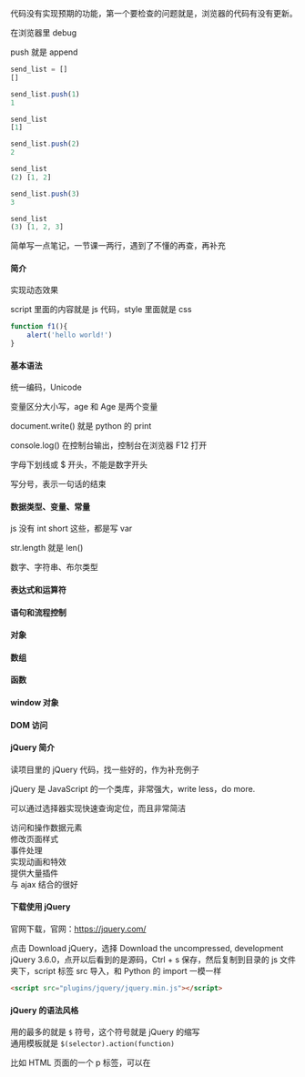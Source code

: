 
代码没有实现预期的功能，第一个要检查的问题就是，浏览器的代码有没有更新。  

在浏览器里 debug   

push 就是 append  

```js
send_list = []
[]

send_list.push(1) 
1

send_list
[1]

send_list.push(2) 
2

send_list
(2) [1, 2]

send_list.push(3) 
3

send_list
(3) [1, 2, 3]
```


简单写一点笔记，一节课一两行，遇到了不懂的再查，再补充  

#### 简介

实现动态效果  

script 里面的内容就是 js 代码，style 里面就是 css    

```js
function f1(){
    alert('hello world!')  
}  
```

#### 基本语法  

统一编码，Unicode  

变量区分大小写，age 和 Age 是两个变量  

document.write() 就是 python 的 print  

console.log() 在控制台输出，控制台在浏览器 F12 打开  

字母下划线或 $ 开头，不能是数字开头  

写分号，表示一句话的结束  


#### 数据类型、变量、常量

js 没有 int short 这些，都是写 var  

str.length 就是 len()  

数字、字符串、布尔类型  





#### 表达式和运算符


#### 语句和流程控制  


#### 对象  


#### 数组  


#### 函数  


#### window 对象  


#### DOM 访问  


#### jQuery 简介  

读项目里的 jQuery 代码，找一些好的，作为补充例子  

jQuery 是 JavaScript 的一个类库，非常强大，write less，do more.  

可以通过选择器实现快速查询定位，而且非常简洁  

访问和操作数据元素  
修改页面样式  
事件处理  
实现动画和特效  
提供大量插件  
与 ajax 结合的很好  


#### 下载使用 jQuery  

官网下载，官网：https://jquery.com/   

点击 Download jQuery，选择 Download the uncompressed, development jQuery 3.6.0，点开以后看到的是源码，Ctrl + s 保存，然后复制到目录的 js 文件夹下，script 标签 src 导入，和 Python 的 import 一模一样  

```html
<script src="plugins/jquery/jquery.min.js"></script>
```


#### jQuery 的语法风格  
用的最多的就是 `$` 符号，这个符号就是 jQuery 的缩写  
通用模板就是 `$(selector).action(function)`  

比如 HTML 页面的一个 p 标签，可以在 <script> 标签中写函数    
```javascript  
$(function () {
    $("p").html("hello world");
    $("p").css("color", "red");
}) 
```

选择的时候，就是使用 html 操作内容，用 val 获取表单元素  


#### jQuery 的基本应用  
简单演示用法  

可以通过 id、class 和标签访问
```javascript  
$(function() {
    $("#title").css("color","red");
    $(".myCls").css("list-style","none");
    $("button").click(function() {
        alert("Hello jQuery");
    })
})
```

#### jQuery 选择器  
快速定位某个或某些元素  

基本选择器：id、class、标签  
层次关系选择器：空格、大于号、加号、siblings  
简单过滤选择器：:first :last :not :even :odd 等等 
内容过滤选择器：:contains(text) :empty :has(selector) :parent  
可见性过滤选择器：:hidden :visible  
属性过滤选择器：[attribute] [attribute=value] [attribute!=value] 等等  
子元素过滤选择器：:nth-child(eq|even|odd|index) :first-child :last-child :only-child  
表单选择器：:enabled :disabled :checked :select 还有 type 类型 :input :text :password :image :button 等等  


#### 操作 DOM 文档  

1. 属性操作：获取属性值 attr(name)，设置属性值 attr(key, val) 删除属性值 removeAttr(name)  
比如 `var title = $("a").attr("title")` `$("a").attr("title", "标题")` 等价于 `$("a").attr({"title":"标题"})` `$("a").removeAttr("title")`  
2. 元素内容操作：html() text()  
3. 元素样式操作：css() addClass() toggleClass() removeClass()  
4. 元素创建：$("")  
```javascript 
<script type="text/javascript">
    $(function() {
      $("button").click(function() {
        var h1 = $("<h1>网站标题</h>");
        var a1 = $("<a href='http://www.baidu.com'>百度</a>");
        $("body").prepend(h1);
        $("body").append(a1);
      })
    })
  </script>
</head>
<body>

  <button type="button" name="button">创建元素</button>

</body>
```
5. 内部插入：append() prepend()  
6. 外部插入：after() before() 
7. 复制元素：clone()  
8. 替换元素：replaceWith(content) replaceAll(selector)  
9. 包装元素：wrap(html) wrap(element) wrap(function)  
10. 元素的遍历：each(callback) 
11. 删除元素：remove([expr]) empty()   


#### jQuery 事件处理  

1. ready() 事件：是最常用的事件，一般都省略不写  
```javascript
$(function () {
    alert('Hello Welcome');
})
```
2. 绑定事件：bind(type, [data], fn)
3. 切换事件：hover() toggle()  
4. 解除事件：unbind()  
5. 触发事件：one() trigger()  
6. 浏览器事件：ready() resize() scroll()  
7. 鼠标事件：click() dbclick() hover() mousedown() 等等  
```javascript
$(function() {
    $("button").bind(
        {
            click:function() {console.log('click');},
            focus:function() {console.log('focus');},
            mousedown:function() {console.log('mousedown');},
            mouseup:function() {console.log('mouseup');}
        }
    )
})
```
8. 键盘事件：keydown() keypress() keyup() 

location.reload() 重新加载页面  

